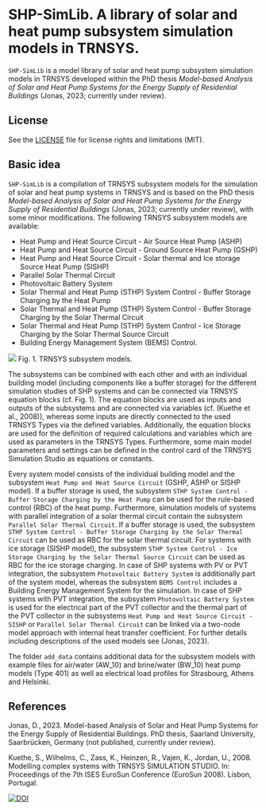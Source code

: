 # SHP-SimLib. A library of solar and heat pump subsystem simulation models in TRNSYS.

`SHP-SimLib` is a model library of solar and heat pump subsystem simulation models in TRNSYS developed within the PhD thesis *Model-based Analysis of Solar and Heat Pump Systems for the Energy Supply of Residential Buildings* (Jonas, 2023; currently under review).

## License
See the [LICENSE](LICENSE) file for license rights and limitations (MIT).

## Basic idea
`SHP-SimLib` is a compilation of TRNSYS subsystem models for the simulation of solar and heat pump systems in TRNSYS and is based on the PhD thesis *Model-based Analysis of Solar and Heat Pump Systems for the Energy Supply of Residential Buildings* (Jonas, 2023; currently under review), with some minor modifications. 
The following TRNSYS subsystem models are available:
* Heat Pump and Heat Source Circuit - Air Source Heat Pump (ASHP)
* Heat Pump and Heat Source Circuit - Ground Source Heat Pump (GSHP)
* Heat Pump and Heat Source Circuit - Solar thermal and Ice storage Source Heat Pump (SISHP) 
* Parallel Solar Thermal Circuit
* Photovoltaic Battery System
* Solar Thermal and Heat Pump (STHP) System Control - Buffer Storage Charging by the Heat Pump 
* Solar Thermal and Heat Pump (STHP) System Control - Buffer Storage Charging by the Solar Thermal Circuit 
* Solar Thermal and Heat Pump (STHP) System Control - Ice Storage Charging by the Solar Thermal Source Circuit
* Building Energy Management System (BEMS) Control.

![](Figures/TRNSYS_Model.png) 
Fig. 1. TRNSYS subsystem models. 

The subsystems can be combined with each other and with an individual building model (including components like a buffer storage) for the different simulation studies of SHP systems and can be connected via TRNSYS equation blocks (cf. Fig. 1). The equation blocks are used as inputs and outputs of the subsystems and are connected via variables (cf. (Kuethe et al., 2008)), whereas some inputs are directly connected to the used TRNSYS Types via the defined variables. Additionally, the equation blocks are used for the definition of required calculations and variables which are used as parameters in the TRNSYS Types. Furthermore, some main model parameters and settings can be defined in the control card of the TRNSYS Simulation Studio as equations or constants.

Every system model consists of the individual building model and the subsystem `Heat Pump and Heat Source Circuit` (GSHP, ASHP or SISHP model). If a buffer storage is used, the subsystem `STHP System Control - Buffer Storage Charging by the Heat Pump` can be used for the rule-based control (RBC) of the heat pump. Furthermore, simulation models of systems with parallel integration of a solar thermal circuit contain the subsystem `Parallel Solar Thermal Circuit`. If a buffer storage is used, the subsystem `STHP System Control - Buffer Storage Charging by the Solar Thermal Circuit` can be used as RBC for the solar thermal circuit. For systems with ice storage (SISHP model), the subsystem `STHP System Control - Ice Storage Charging by the Solar Thermal Source Circuit` can be used as RBC for the ice storage charging. In case of SHP systems with PV or PVT integration, the subsystem `Photovoltaic Battery System` is additionally part of the system model, whereas the subsystem `BEMS Control` includes a Building Energy Management System for the simulation. In case of SHP systems with PVT integration, the subsystem `Photovoltaic Battery System` is used for the electrical part of the PVT collector and the thermal part of the PVT collector in the subsystems `Heat Pump and Heat Source Circuit - SISHP` or `Parallel Solar Thermal Circuit` can be linked via a two-node model approach with internal heat transfer coefficient. For further details including descriptions of the used models see (Jonas, 2023).

The folder `add_data` contains additional data for the subsystem models with example files for air/water (AW_10) and brine/water (BW_10) heat pump models (Type 401) as well as electrical load profiles for Strasbourg, Athens and Helsinki.


## References
Jonas, D., 2023. Model-based Analysis of Solar and Heat Pump Systems for the Energy Supply of Residential Buildings. PhD thesis, Saarland University, Saarbrücken, Germany (not published, currently under review).

Kuethe, S., Wilhelms, C., Zass, K., Heinzen, R., Vajen, K., Jordan, U., 2008. Modelling complex systems with TRNSYS SIMULATION STUDIO. In: Proceedings of the 7th ISES EuroSun Conference (EuroSun 2008). Lisbon, Portugal.

[![DOI](https://zenodo.org/badge/393104369.svg)](https://zenodo.org/badge/latestdoi/393104369)
